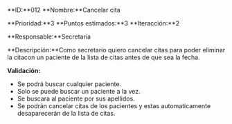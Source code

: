 **ID:**012  **Nombre:**Cancelar cita

**Prioridad:**3 **Puntos estimados:**3 **Iteracción:**2

**Responsable:**Secretaría

**Descripción:**Como secretario quiero cancelar citas para poder eliminar la citacon un paciente de la lista de citas antes de que sea la fecha.

**Validación:**
+  Se podrá buscar cualquier paciente.
+  Solo se puede buscar un paciente a la vez.
+  Se buscara al paciente por sus apellidos.
+  Se podrán cancelar citas de los pacientes y estas automaticamente desaparecerán de la lista de citas.
